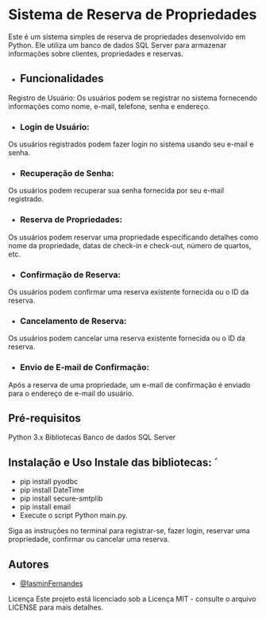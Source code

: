 # Sistema de Reserva de Propriedades 
Este é um sistema simples de reserva de propriedades desenvolvido em Python. Ele utiliza um banco de dados SQL Server para armazenar informações sobre clientes, propriedades e reservas.

- ## Funcionalidades
Registro de Usuário: Os usuários podem se registrar no sistema fornecendo informações como nome, e-mail, telefone, senha e endereço.

- ### Login de Usuário:
Os usuários registrados podem fazer login no sistema usando seu e-mail e senha.

- ### Recuperação de Senha: 
Os usuários podem recuperar sua senha fornecida por seu e-mail registrado.

- ### Reserva de Propriedades: 
Os usuários podem reservar uma propriedade especificando detalhes como nome da propriedade, datas de check-in e check-out, número de quartos, etc.

- ### Confirmação de Reserva: 
Os usuários podem confirmar uma reserva existente fornecida ou o ID da reserva.

- ### Cancelamento de Reserva: 
Os usuários podem cancelar uma reserva existente fornecida ou o ID da reserva.

- ### Envio de E-mail de Confirmação: 
Após a reserva de uma propriedade, um e-mail de confirmação é enviado para o endereço de e-mail do usuário.

## Pré-requisitos 
Python 3.x Bibliotecas Banco de dados SQL Server

## Instalação e Uso Instale das bibliotecas: ´
- pip install pyodbc 
- pip install DateTime 
- pip install secure-smtplib 
- pip install email 
- Execute o script Python main.py.

Siga as instruções no terminal para registrar-se, fazer login, reservar uma propriedade, confirmar ou cancelar uma reserva.

## Autores

- [@IasminFernandes](https://github.com/IasminCQFernandes)

Licença Este projeto está licenciado sob a Licença MIT - consulte o arquivo LICENSE para mais detalhes.
